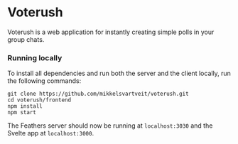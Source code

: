 # Voterush

Voterush is a web application for instantly creating simple polls in your group chats.

### Running locally

To install all dependencies and run both the server and the client locally, run the following commands:

```
git clone https://github.com/mikkelsvartveit/voterush.git
cd voterush/frontend
npm install
npm start
```

The Feathers server should now be running at `localhost:3030` and the Svelte app at `localhost:3000`.
